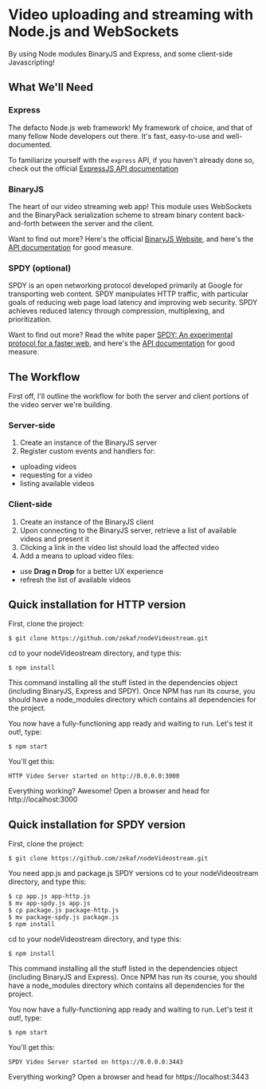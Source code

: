 # Video uploading and streaming with Node.js and WebSockets

By using Node modules BinaryJS and Express, and
some client-side Javascripting!

## What We'll Need

### Express

The defacto Node.js web framework! My framework of choice, and that of many fellow
Node developers out there. It's fast, easy-to-use and well-documented.

To familiarize yourself with the `express` API, if you haven't already done so,
check out the official [ExpressJS API documentation](http://www.expressjs.com/api.html)

### BinaryJS

The heart of our video streaming web app! This module uses WebSockets and the
BinaryPack serialization scheme to stream binary content back-and-forth between
the server and the client.

Want to find out more? Here's the official [BinaryJS Website](http://www.binaryjs.com/),
and here's the [API documentation](https://github.com/binaryjs/binaryjs/tree/master/doc)
for good measure.

### SPDY (optional)

SPDY is an open networking protocol developed primarily at Google for transporting 
web content. SPDY manipulates HTTP traffic, with particular goals of reducing web page 
load latency and improving web security. SPDY achieves reduced latency through 
compression, multiplexing, and prioritization. 

Want to find out more? Read the white paper [SPDY: An experimental protocol for a faster web](http://www.chromium.org/spdy/spdy-whitepaper),
and here's the [API documentation](https://github.com/indutny/node-spdy)
for good measure.


## The Workflow

First off, I'll outline the workflow for both the server and client portions of
the video server we're building.

### Server-side

1. Create an instance of the BinaryJS server
2. Register custom events and handlers for:

* uploading videos
* requesting for a video
* listing available videos

### Client-side

1. Create an instance of the BinaryJS client
2. Upon connecting to the BinaryJS server, retrieve a list of available videos and present it
3. Clicking a link in the video list should load the affected video
4. Add a means to upload video files:

* use **Drag n Drop** for a better UX experience
* refresh the list of available videos

## Quick installation for HTTP version

First, clone the project:

```
$ git clone https://github.com/zekaf/nodeVideostream.git
```

cd to your nodeVideostream directory, and type this:

```
$ npm install
```
This command installing all the stuff listed in the dependencies object (including BinaryJS, Express and SPDY). 
Once NPM has run its course, you should have a node_modules directory which contains all dependencies for the project.

You now have a fully-functioning app ready and waiting to run. Let's test it out!, type: 

```
$ npm start
```

You'll get this: 

```
HTTP Video Server started on http://0.0.0.0:3000
```

Everything working? Awesome! Open a browser and head for http://localhost:3000 


## Quick installation for SPDY version

First, clone the project:

```
$ git clone https://github.com/zekaf/nodeVideostream.git
```

You need app.js and package.js SPDY versions 
cd to your nodeVideostream directory, and type this:

```
$ cp app.js app-http.js
$ mv app-spdy.js app.js
$ cp package.js package-http.js
$ mv package-spdy.js package.js  
$ npm install
```

cd to your nodeVideostream directory, and type this:

```
$ npm install
```
This command installing all the stuff listed in the dependencies object (including BinaryJS and Express). 
Once NPM has run its course, you should have a node_modules directory which contains all dependencies for the project.

You now have a fully-functioning app ready and waiting to run. Let's test it out!, type: 

```
$ npm start
```

You'll get this: 

```
SPDY Video Server started on https://0.0.0.0:3443
```

Everything working? Open a browser and head for https://localhost:3443 
